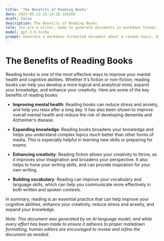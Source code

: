 ```yaml
---
title: 'The Benefits of Reading Books'
date: 2023-05-13 15:14:16.166260
draft: false
description: The Benefits of Reading Books
role: You are a writer, made to generate documents in markdown format. It is very important that all of the documents you generate are in valid markdown format.
model: gpt-3.5-turbo
prompt: Generate a markdown formatted document about a random topic. At the bottom, include a disclaimer explaining that the document was generated by you. The first line of the document should be the title. Make sure that the entire document is in proper markdown format, using a mix of various tags to make the document visually appealing.
---
```


# The Benefits of Reading Books

Reading books is one of the most effective ways to improve your mental health and cognitive abilities. Whether it's fiction or non-fiction, reading books can help you develop a more logical and analytical mind, expand your knowledge, and enhance your creativity. Here are some of the key benefits of reading books:

- **Improving mental health**: Reading books can reduce stress and anxiety, and help you relax after a long day. It has also been shown to improve overall mental health and reduce the risk of developing dementia and Alzheimer’s disease.

- **Expanding knowledge**: Reading books broadens your knowledge and helps you understand complex topics much better than other forms of media. This is especially helpful in learning new skills or preparing for exams.

- **Enhancing creativity**: Reading fiction allows your creativity to thrive, as it improves your imagination and broadens your perspective. It also helps to hone your writing skills, and can provide inspiration for your own writing.

- **Building vocabulary**: Reading can improve your vocabulary and language skills, which can help you communicate more effectively in both written and spoken contexts.

In summary, reading is an essential practice that can help improve your cognitive abilities, enhance your creativity, reduce stress and anxiety, and expand your knowledge.

*Note: This document was generated by an AI language model, and while every effort has been made to ensure it adheres to proper markdown formatting, human editors are encouraged to review and refine the document as needed.*